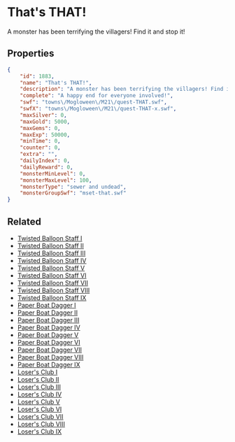 # That's THAT!

A monster has been terrifying the villagers! Find it and stop it!

## Properties

```json
{
    "id": 1883,
    "name": "That's THAT!",
    "description": "A monster has been terrifying the villagers! Find it and stop it!",
    "complete": "A happy end for everyone involved!",
    "swf": "towns\/Mogloween\/M21\/quest-THAT.swf",
    "swfX": "towns\/Mogloween\/M21\/quest-THAT-x.swf",
    "maxSilver": 0,
    "maxGold": 5000,
    "maxGems": 0,
    "maxExp": 50000,
    "minTime": 0,
    "counter": 0,
    "extra": "",
    "dailyIndex": 0,
    "dailyReward": 0,
    "monsterMinLevel": 0,
    "monsterMaxLevel": 100,
    "monsterType": "sewer and undead",
    "monsterGroupSwf": "mset-that.swf"
}
```

## Related

- [Twisted Balloon Staff I](../items/20567-twisted-balloon-staff-i.md)
- [Twisted Balloon Staff II](../items/20568-twisted-balloon-staff-ii.md)
- [Twisted Balloon Staff III](../items/20569-twisted-balloon-staff-iii.md)
- [Twisted Balloon Staff IV](../items/20570-twisted-balloon-staff-iv.md)
- [Twisted Balloon Staff V](../items/20571-twisted-balloon-staff-v.md)
- [Twisted Balloon Staff VI](../items/20572-twisted-balloon-staff-vi.md)
- [Twisted Balloon Staff VII](../items/20573-twisted-balloon-staff-vii.md)
- [Twisted Balloon Staff VIII](../items/20574-twisted-balloon-staff-viii.md)
- [Twisted Balloon Staff IX](../items/20575-twisted-balloon-staff-ix.md)
- [Paper Boat Dagger I](../items/20576-paper-boat-dagger-i.md)
- [Paper Boat Dagger II](../items/20577-paper-boat-dagger-ii.md)
- [Paper Boat Dagger III](../items/20578-paper-boat-dagger-iii.md)
- [Paper Boat Dagger IV](../items/20579-paper-boat-dagger-iv.md)
- [Paper Boat Dagger V](../items/20580-paper-boat-dagger-v.md)
- [Paper Boat Dagger VI](../items/20581-paper-boat-dagger-vi.md)
- [Paper Boat Dagger VII](../items/20582-paper-boat-dagger-vii.md)
- [Paper Boat Dagger VIII](../items/20583-paper-boat-dagger-viii.md)
- [Paper Boat Dagger IX](../items/20584-paper-boat-dagger-ix.md)
- [Loser's Club I](../items/20585-loser-s-club-i.md)
- [Loser's Club II](../items/20586-loser-s-club-ii.md)
- [Loser's Club III](../items/20587-loser-s-club-iii.md)
- [Loser's Club IV](../items/20588-loser-s-club-iv.md)
- [Loser's Club V](../items/20589-loser-s-club-v.md)
- [Loser's Club VI](../items/20590-loser-s-club-vi.md)
- [Loser's Club VII](../items/20591-loser-s-club-vii.md)
- [Loser's Club VIII](../items/20592-loser-s-club-viii.md)
- [Loser's Club IX](../items/20593-loser-s-club-ix.md)

